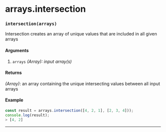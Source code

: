 # arrays.intersection

<!-- div class="doc-container" -->

<!-- div -->


<!-- div -->

<h3 id="intersectionarrays"><code>intersection(arrays)</code></h3>

Intersection creates an array of unique values that are included in all given arrays

#### Arguments
1. `arrays` *(Array): input array(s)*

#### Returns
*(Array)*: an array containing the unique intersecting values between all input arrays

#### Example
```js
const result = arrays.intersection([4, 2, 1], [2, 3, 4]));
console.log(result);
> [4, 2]
```
---

<!-- /div -->

<!-- /div -->

<!-- /div -->
